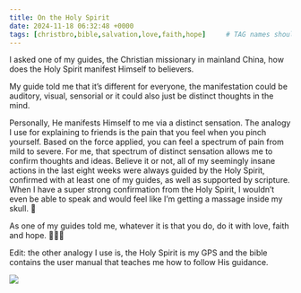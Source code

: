 ```yaml
---
title: On the Holy Spirit
date: 2024-11-18 06:32:48 +0000
tags: [christbro,bible,salvation,love,faith,hope]     # TAG names should always be lowercase
---
```


I asked one of my guides, the Christian missionary in mainland China, how does the Holy Spirit manifest Himself to believers.

My guide told me that it’s different for everyone, the manifestation could be auditory, visual, sensorial or it could also just be distinct thoughts in the mind.

Personally, He manifests Himself to me via a distinct sensation. The analogy I use for explaining to friends is the pain that you feel when you pinch yourself. Based on the force applied, you can feel a spectrum of pain from mild to severe. For me, that spectrum of distinct sensation allows me to confirm thoughts and ideas. Believe it or not, all of my seemingly insane actions in the last eight weeks were always guided by the Holy Spirit, confirmed with at least one of my guides, as well as supported by scripture. When I have a super strong confirmation from the Holy Spirit, I wouldn’t even be able to speak and would feel like I’m getting a massage inside my skull. 🤤

As one of my guides told me, whatever it is that you do, do it with love, faith and hope. 🙏🫶😘

Edit: the other analogy I use is, the Holy Spirit is my GPS and the bible contains the user manual that teaches me how to follow His guidance.

![](/41563f9833a9d4cb52ec048f69469431.jpeg)